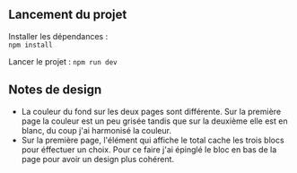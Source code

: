 ## Lancement du projet

Installer les dépendances :  
`npm install`

Lancer le projet :
`npm run dev`

## Notes de design

-   La couleur du fond sur les deux pages sont différente. Sur la première page la couleur est un peu grisée tandis que sur la deuxième elle est en blanc, du coup j'ai harmonisé la couleur.
-   Sur la première page, l'élément qui affiche le total cache les trois blocs pour éffectuer un choix. Pour ce faire j'ai épinglé le bloc en bas de la page pour avoir un design plus cohérent.

